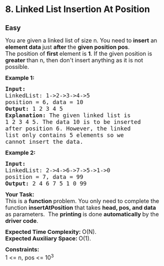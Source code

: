 # 8. Linked List Insertion At Position
## Easy
<div class="problem-statement">
                <p></p><p><span style="font-size:18px">You are given a linked list of size n. You need to<strong> insert</strong> an <strong>element data </strong>just <strong>after </strong>the <strong>given position pos</strong>.<br>
The position of <strong>first </strong>element is <strong>1</strong>. If the given position is <strong>greater </strong>than n, then don't insert anything as it is not possible.</span></p>

<p><span style="font-size:18px"><strong>Example 1:</strong></span></p>

<pre><span style="font-size:18px"><strong>Input:
</strong>LinkedList: 1-&gt;2-&gt;3-&gt;4-&gt;5
position = 6, data = 10
<strong>Output: </strong>1 2 3 4 5
<strong>Explanation: </strong>The given linked list is
1 2 3 4 5. The data 10 is to be inserted
after position 6. However, the linked
list only contains 5 elements so we
cannot insert the data.</span>
</pre>

<p><span style="font-size:18px"><strong>Example 2:</strong></span></p>

<pre><span style="font-size:18px"><strong>Input:
</strong>LinkedList: 2-&gt;4-&gt;6-&gt;7-&gt;5-&gt;1-&gt;0
position = 7, data = 99
<strong>Output: </strong>2 4 6 7 5 1 0 99</span></pre>

<p><span style="font-size:18px"><strong>Your Task:</strong><br>
This is a <strong>function </strong>problem. You only need to complete the function <strong>insertAtPosition</strong> that takes <strong>head, pos, and data</strong> as parameters. &nbsp;The <strong>printing </strong>is done <strong>automatically </strong>by the<strong> driver code</strong>.</span></p>

<p><span style="font-size:18px"><strong>Expected Time Complexity:&nbsp;</strong>O(N).<br>
<strong>Expected Auxiliary Space:&nbsp;</strong>O(1).</span></p>

<p><span style="font-size:18px"><strong>Constraints:</strong><br>
1 &lt;= n, pos &lt;= 10<sup>3</sup></span></p>
 <p></p>
            </div>